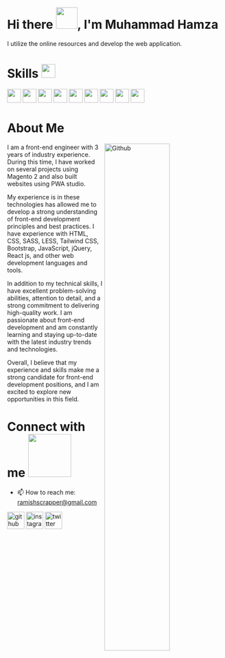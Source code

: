 <h1> Hi there <img src = "https://raw.githubusercontent.com/MartinHeinz/MartinHeinz/master/wave.gif" width='50px'>, I'm Muhammad Hamza </h1>
I utilize the online resources and develop the web application.
<br>

<h1> Skills <img src = "https://media2.giphy.com/media/QssGEmpkyEOhBCb7e1/giphy.gif?cid=ecf05e47a0n3gi1bfqntqmob8g9aid1oyj2wr3ds3mg700bl&rid=giphy.gif" width = 32px> </h1>
<img width ='32px' src ='https://raw.githubusercontent.com/rahulbanerjee26/githubAboutMeGenerator/main/icons/html.svg'>
<img width ='32px' src ='https://raw.githubusercontent.com/rahulbanerjee26/githubAboutMeGenerator/main/icons/css.svg'>
<img width ='32px' src ='https://raw.githubusercontent.com/rahulbanerjee26/githubAboutMeGenerator/main/icons/javascript.svg'>
<img width ='32px' src ='https://raw.githubusercontent.com/rahulbanerjee26/githubAboutMeGenerator/main/icons/bootstrap.svg'>
<img width ='32px' src ='https://raw.githubusercontent.com/rahulbanerjee26/githubAboutMeGenerator/main/icons/tailwind.svg'>
<img width ='32px' src ='https://raw.githubusercontent.com/rahulbanerjee26/githubAboutMeGenerator/main/icons/php.svg'>
<img width ='32px' src ='https://raw.githubusercontent.com/rahulbanerjee26/githubAboutMeGenerator/main/icons/laravel.svg'>
<img width ='32px' src ='https://raw.githubusercontent.com/rahulbanerjee26/githubAboutMeGenerator/main/icons/mysql.svg'>
<img width ='32px' src ='https://raw.githubusercontent.com/rahulbanerjee26/githubAboutMeGenerator/main/icons/git.svg'>

<h1> About Me </h1>
<img width="55%" align="right" alt="Github" src="https://raw.githubusercontent.com/onimur/.github/master/.resources/git-header.svg" />

I am a front-end engineer with 3 years of industry experience. During this time, I have worked on several projects using Magento 2 and also built websites using PWA studio.

My experience is in these technologies has allowed me to develop a strong understanding of front-end development principles and best practices. I have experience with HTML, CSS, SASS, LESS, Tailwind CSS, Bootstrap, JavaScript, jQuery, React js, and other web development languages and tools.

In addition to my technical skills, I have excellent problem-solving abilities, attention to detail, and a strong commitment to delivering high-quality work. I am passionate about front-end development and am constantly learning and staying up-to-date with the latest industry trends and technologies.

Overall, I believe that my experience and skills make me a strong candidate for front-end development positions, and I am excited to explore new opportunities in this field.

<h1> Connect with me <img src='https://raw.githubusercontent.com/ShahriarShafin/ShahriarShafin/main/Assets/handshake.gif' width="100px"> </h1>

- 📫 How to reach me: ramishscrapper@gmail.com 


[<img src='https://cdn.jsdelivr.net/npm/simple-icons@3.0.1/icons/github.svg' alt='github' height='40'>](https://github.com/Ramishscrapper)  [<img src='https://cdn.jsdelivr.net/npm/simple-icons@3.0.1/icons/instagram.svg' alt='instagram' height='40'>](https://www.instagram.com/ramish_hassan_riaz/)  [<img src='https://cdn.jsdelivr.net/npm/simple-icons@3.0.1/icons/twitter.svg' alt='twitter' height='40'>](https://twitter.com/https://twitter.com/Ramishscrapper)
